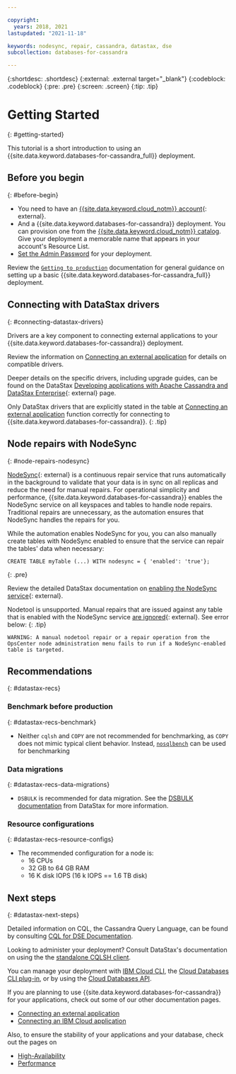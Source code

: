 ```yaml
---

copyright:
  years: 2018, 2021
lastupdated: "2021-11-18"

keywords: nodesync, repair, cassandra, datastax, dse
subcollection: databases-for-cassandra

---
```


{:shortdesc: .shortdesc}
{:external: .external target="_blank"}
{:codeblock: .codeblock}
{:pre: .pre}
{:screen: .screen}
{:tip: .tip}


# Getting Started
{: #getting-started}

This tutorial is a short introduction to using an {{site.data.keyword.databases-for-cassandra_full}} deployment. 

## Before you begin
{: #before-begin}

- You need to have an [{{site.data.keyword.cloud_notm}} account](https://cloud.ibm.com/registration){: external}.
- And a {{site.data.keyword.databases-for-cassandra}} deployment. You can provision one from the [{{site.data.keyword.cloud_notm}} catalog](https://cloud.ibm.com/catalog/services/databases-for-cassandra). Give your deployment a memorable name that appears in your account's Resource List.
- [Set the Admin Password](/docs/databases-for-cassandra?topic=databases-for-cassandra-admin-password) for your deployment.

Review the [`Getting to production`](/docs/cloud-databases?topic=cloud-databases-best-practices) documentation for general guidance on setting up a basic {{site.data.keyword.databases-for-cassandra_full}} deployment.

## Connecting with DataStax drivers
{: #connecting-datastax-drivers}

Drivers are a key component to connecting external applications to your {{site.data.keyword.databases-for-cassandra}} deployment. 
 
Review the information on [Connecting an external application](/docs/databases-for-cassandra?topic=databases-for-cassandra-external-app) for details on compatible drivers. 

Deeper details on the specific drivers, including upgrade guides, can be found on the DataStax [Developing applications with Apache Cassandra and DataStax Enterprise](https://docs.datastax.com/en/devapp/doc/devapp/aboutDrivers.html){: external} page. 
 
Only DataStax drivers that are explicitly stated in the table at [Connecting an external application](/docs/databases-for-cassandra?topic=databases-for-cassandra-external-app) function correctly for connecting to {{site.data.keyword.databases-for-cassandra}}.
{: .tip} 

## Node repairs with NodeSync
{: #node-repairs-nodesync}

[NodeSync](https://docs.datastax.com/en/dse/6.7/dse-admin/datastax_enterprise/config/aboutNodesync.html){: external} is a continuous repair service that runs automatically in the background to validate that your data is in sync on all replicas and reduce the need for manual repairs. For operational simplicity and performance, {{site.data.keyword.databases-for-cassandra}} enables the NodeSync service on all keyspaces and tables to handle node repairs. Traditional repairs are unnecessary, as the automation ensures that NodeSync handles the repairs for you.  

While the automation enables NodeSync for you, you can also manually create tables with NodeSync enabled to ensure that the service can repair the tables' data when necessary: 
```shell
CREATE TABLE myTable (...) WITH nodesync = { 'enabled': 'true'};
```
{: .pre}

Review the detailed DataStax documentation on [enabling the NodeSync service](https://docs.datastax.com/en/dse/6.7/dse-admin/datastax_enterprise/config/enablingNodesync.html){: external}.  

Nodetool is unsupported. Manual repairs that are issued against any table that is enabled with the NodeSync service [are ignored](https://docs.datastax.com/en/opscenter/6.5/opsc/online_help/services/opscNodeSyncService.html#NodeSyncServiceversusRepairService){: external}. See error below:
{: .tip}

```shell
WARNING: A manual nodetool repair or a repair operation from the OpsCenter node administration menu fails to run if a NodeSync-enabled table is targeted.
```

## Recommendations
{: #datastax-recs}

### Benchmark before production
{: #datastax-recs-benchmark}

- Neither `cqlsh` and `COPY` are not recommended for benchmarking, as `COPY` does not mimic typical client behavior. Instead, [`nosqlbench`](https://github.com/nosqlbench/nosqlbench) can be used for benchmarking 

### Data migrations
{: #datastax-recs-data-migrations}

- `DSBULK` is recommended for data migration. See the [DSBULK documentation](https://docs.datastax.com/en/dsbulk/doc/dsbulk/reference/dsbulkCmd.html) from DataStax for more information. 

### Resource configurations
{: #datastax-recs-resource-configs}

- The recommended configuration for a node is: 
    - 16 CPUs 
    - 32 GB to 64 GB RAM 
    - 16 K disk IOPS (16 k IOPS == 1.6 TB disk)


## Next steps
{: #datastax-next-steps}

Detailed information on CQL, the Cassandra Query Language, can be found by consulting [CQL for DSE Documentation](https://docs.datastax.com/en/dse/6.0/cql/).

Looking to administer your deployment? Consult DataStax's documentation on using the the [standalone CQLSH client](https://docs.datastax.com/en/astra/docs/connecting-to-databases-using-standalone-cqlsh.html). 

You can manage your deployment with [IBM Cloud CLI](/docs/cli?topic=cli-install-ibmcloud-cli), the [Cloud Databases CLI plug-in](/docs/databases-cli-plugin?topic=databases-cli-plugin-cdb-reference), or by using the [Cloud Databases API](https://cloud.ibm.com/apidocs/cloud-databases-api).

If you are planning to use {{site.data.keyword.databases-for-cassandra}} for your applications, check out some of our other documentation pages.
- [Connecting an external application](/docs/databases-for-cassandra?topic=databases-for-cassandra-external-app)
- [Connecting an IBM Cloud application](/docs/databases-for-cassandra?topic=databases-for-cassandra-ibmcloud-app)

Also, to ensure the stability of your applications and your database, check out the pages on 
- [High-Availability](/docs/databases-for-cassandra?topic=databases-for-cassandra-high-availability)
- [Performance](/docs/databases-for-cassandra?topic=databases-for-cassandra-performance)
